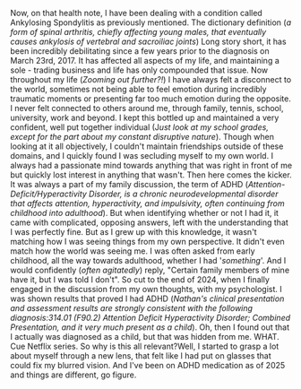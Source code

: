Now, on that health note, I have been dealing with a condition called Ankylosing Spondylitis as previously mentioned. The dictionary definition (*a form of spinal arthritis, chiefly affecting young males, that eventually causes ankylosis of vertebral and sacroiliac joints*) Long story short, it has been incredibly debilitating since a few years prior to the diagnosis on March 23rd, 2017. It has affected all aspects of my life, and maintaining a sole - trading business and life has only compounded that issue. Now throughout my life (*Zooming out further?!*) I have always felt a disconnect to the world, sometimes not being able to feel emotion during incredibly traumatic moments or presenting far too much emotion during the opposite. I never felt connected to others around me, through family, tennis, school, university, work and beyond. I kept this bottled up and maintained a very confident, well put together individual (J*ust look at my school grades, except for the part about my constant disruptive nature*). Though when looking at it all objectively, I couldn't maintain friendships outside of these domains, and I quickly found I was secluding myself to my own world. I always had a passionate mind towards anything that was right in front of me but quickly lost interest in anything that wasn't. Then here comes the kicker. It was always a part of my family discussion, the term of ADHD (*Attention-Deficit/Hyperactivity Disorder, is a chronic neurodevelopmental disorder that affects attention, hyperactivity, and impulsivity, often continuing from childhood into adulthood*). But when identifying whether or not I had it, it came with complicated, opposing answers, left with the understanding that I was perfectly fine. But as I grew up with this knowledge, it wasn't matching how I was seeing things from my own perspective. It didn't even match how the world was seeing me. I was often asked from early childhood, all the way towards adulthood, whether I had '*something*'. And I would confidently (*often agitatedly*) reply, "Certain family members of mine have it, but I was told I don't". So cut to the end of 2024, when I finally engaged in the discussion from my own thoughts, with my psychologist. I was shown results that proved I had ADHD (*Nathan's clinical presentation and assessment results are strongly consistent with the following diagnosis:314.01 (F90.2) Attention Deficit Hyperactivity Disorder; Combined Presentation, and it very much present as a child*). Oh, then I found out that I actually was diagnosed as a child, but that was hidden from me. WHAT. Cue Netflix series. So why is this all relevant?Well, I started to grasp a lot about myself through a new lens, that felt like I had put on glasses that could fix my blurred vision. And I've been on ADHD medication as of 2025 and things are different, go figure.
